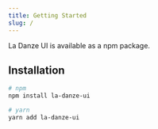 ```yaml
---
title: Getting Started
slug: /
---
```


La Danze UI is available as a npm package.

## Installation

```bash
# npm
npm install la-danze-ui

# yarn
yarn add la-danze-ui
```